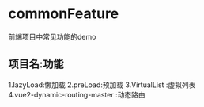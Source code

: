 # commonFeature
前端项目中常见功能的demo

## 项目名:功能

1.lazyLoad:懒加载
2.preLoad:预加载
3.VirtualList :虚拟列表  
4.vue2-dynamic-routing-master :动态路由